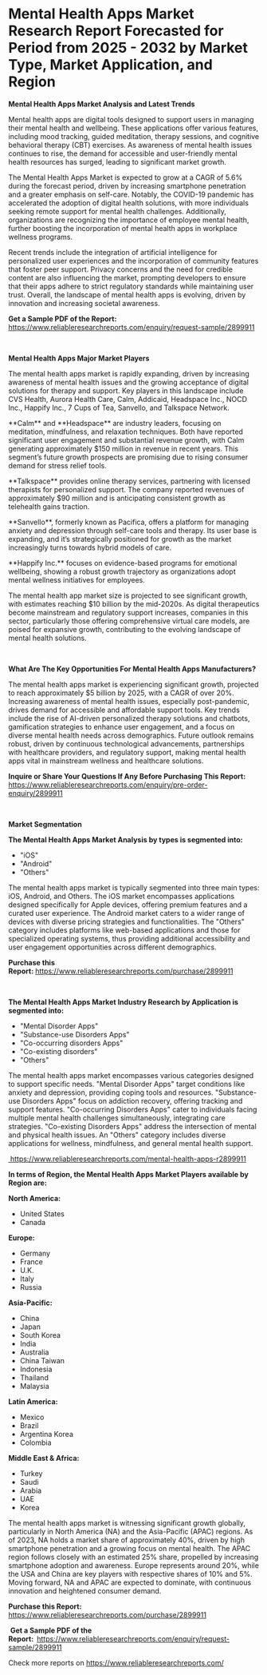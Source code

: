 <p><h1>Mental Health Apps Market Research Report Forecasted for Period from 2025 -  2032 by Market Type, Market Application, and Region</h1></p><p><strong>Mental Health Apps Market Analysis and Latest Trends</strong></p>
<p><p>Mental health apps are digital tools designed to support users in managing their mental health and wellbeing. These applications offer various features, including mood tracking, guided meditation, therapy sessions, and cognitive behavioral therapy (CBT) exercises. As awareness of mental health issues continues to rise, the demand for accessible and user-friendly mental health resources has surged, leading to significant market growth.</p><p>The Mental Health Apps Market is expected to grow at a CAGR of 5.6% during the forecast period, driven by increasing smartphone penetration and a greater emphasis on self-care. Notably, the COVID-19 pandemic has accelerated the adoption of digital health solutions, with more individuals seeking remote support for mental health challenges. Additionally, organizations are recognizing the importance of employee mental health, further boosting the incorporation of mental health apps in workplace wellness programs.</p><p>Recent trends include the integration of artificial intelligence for personalized user experiences and the incorporation of community features that foster peer support. Privacy concerns and the need for credible content are also influencing the market, prompting developers to ensure that their apps adhere to strict regulatory standards while maintaining user trust. Overall, the landscape of mental health apps is evolving, driven by innovation and increasing societal awareness.</p></p>
<p><strong>Get a Sample PDF of the Report:&nbsp;</strong> <a href="https://www.reliableresearchreports.com/enquiry/request-sample/2899911?utm_campaign=3061&utm_medium=2&utm_source=Github&utm_content=ia&utm_term=16032025&utm_id=mental-health-apps">https://www.reliableresearchreports.com/enquiry/request-sample/2899911</a></p>
<p>&nbsp;</p>
<p><strong>Mental Health Apps Major Market Players</strong></p>
<p><p>The mental health apps market is rapidly expanding, driven by increasing awareness of mental health issues and the growing acceptance of digital solutions for therapy and support. Key players in this landscape include CVS Health, Aurora Health Care, Calm, Addicaid, Headspace Inc., NOCD Inc., Happify Inc., 7 Cups of Tea, Sanvello, and Talkspace Network.</p><p>**Calm** and **Headspace** are industry leaders, focusing on meditation, mindfulness, and relaxation techniques. Both have reported significant user engagement and substantial revenue growth, with Calm generating approximately $150 million in revenue in recent years. This segment’s future growth prospects are promising due to rising consumer demand for stress relief tools.</p><p>**Talkspace** provides online therapy services, partnering with licensed therapists for personalized support. The company reported revenues of approximately $90 million and is anticipating consistent growth as telehealth gains traction.</p><p>**Sanvello**, formerly known as Pacifica, offers a platform for managing anxiety and depression through self-care tools and therapy. Its user base is expanding, and it’s strategically positioned for growth as the market increasingly turns towards hybrid models of care.</p><p>**Happify Inc.** focuses on evidence-based programs for emotional wellbeing, showing a robust growth trajectory as organizations adopt mental wellness initiatives for employees.</p><p>The mental health app market size is projected to see significant growth, with estimates reaching $10 billion by the mid-2020s. As digital therapeutics become mainstream and regulatory support increases, companies in this sector, particularly those offering comprehensive virtual care models, are poised for expansive growth, contributing to the evolving landscape of mental health solutions.</p></p>
<p>&nbsp;</p>
<p><strong>What Are The Key Opportunities For Mental Health Apps Manufacturers?</strong></p>
<p><p>The mental health apps market is experiencing significant growth, projected to reach approximately $5 billion by 2025, with a CAGR of over 20%. Increasing awareness of mental health issues, especially post-pandemic, drives demand for accessible and affordable support tools. Key trends include the rise of AI-driven personalized therapy solutions and chatbots, gamification strategies to enhance user engagement, and a focus on diverse mental health needs across demographics. Future outlook remains robust, driven by continuous technological advancements, partnerships with healthcare providers, and regulatory support, making mental health apps vital in mainstream wellness and healthcare solutions.</p></p>
<p><strong>Inquire or Share Your Questions If Any Before Purchasing This Report:</strong> <a href="https://www.reliableresearchreports.com/enquiry/pre-order-enquiry/2899911?utm_campaign=3061&utm_medium=2&utm_source=Github&utm_content=ia&utm_term=16032025&utm_id=mental-health-apps">https://www.reliableresearchreports.com/enquiry/pre-order-enquiry/2899911</a></p>
<p>&nbsp;</p>
<p><strong>Market Segmentation</strong></p>
<p><strong>The Mental Health Apps Market Analysis by types is segmented into:</strong></p>
<p><ul><li>"iOS"</li><li>"Android"</li><li>"Others"</li></ul></p>
<p><p>The mental health apps market is typically segmented into three main types: iOS, Android, and Others. The iOS market encompasses applications designed specifically for Apple devices, offering premium features and a curated user experience. The Android market caters to a wider range of devices with diverse pricing strategies and functionalities. The "Others" category includes platforms like web-based applications and those for specialized operating systems, thus providing additional accessibility and user engagement opportunities across different demographics.</p></p>
<p><strong>Purchase this Report:&nbsp;</strong><a href="https://www.reliableresearchreports.com/purchase/2899911?utm_campaign=3061&utm_medium=2&utm_source=Github&utm_content=ia&utm_term=16032025&utm_id=mental-health-apps">https://www.reliableresearchreports.com/purchase/2899911</a></p>
<p>&nbsp;</p>
<p><strong>The Mental Health Apps Market Industry Research by Application is segmented into:</strong></p>
<p><ul><li>"Mental Disorder Apps"</li><li>"Substance-use Disorders Apps"</li><li>"Co-occurring disorders Apps"</li><li>"Co-existing disorders"</li><li>"Others"</li></ul></p>
<p><p>The mental health apps market encompasses various categories designed to support specific needs. "Mental Disorder Apps" target conditions like anxiety and depression, providing coping tools and resources. "Substance-use Disorders Apps" focus on addiction recovery, offering tracking and support features. "Co-occurring Disorders Apps" cater to individuals facing multiple mental health challenges simultaneously, integrating care strategies. "Co-existing Disorders Apps" address the intersection of mental and physical health issues. An "Others" category includes diverse applications for wellness, mindfulness, and general mental health support.</p></p>
<p><a href="https://www.reliableresearchreports.com/mental-health-apps-r2899911?utm_campaign=3061&utm_medium=2&utm_source=Github&utm_content=ia&utm_term=16032025&utm_id=mental-health-apps">&nbsp;https://www.reliableresearchreports.com/mental-health-apps-r2899911</a></p>
<p><strong>In terms of Region, the Mental Health Apps Market Players available by Region are:</strong></p>
<p>
    <p> <strong> North America: </strong>
        <ul>
            <li>United States</li>
            <li>Canada</li>
        </ul>
        </p> 
    <p> <strong> Europe: </strong>
        <ul>
            <li>Germany</li>
            <li>France</li>
            <li>U.K.</li>
            <li>Italy</li>
            <li>Russia</li>
        </ul>
        </p> 
    <p> <strong> Asia-Pacific: </strong>
        <ul>
            <li>China</li>
            <li>Japan</li>
            <li>South Korea</li>
            <li>India</li>
            <li>Australia</li>
            <li>China Taiwan</li>
            <li>Indonesia</li>
            <li>Thailand</li>
            <li>Malaysia</li>
        </ul>
        </p> 
    <p> <strong> Latin America: </strong>
        <ul>
            <li>Mexico</li>
            <li>Brazil</li>
            <li>Argentina Korea</li>
            <li>Colombia</li>
        </ul>
        </p> 
    <p> <strong> Middle East & Africa: </strong>
        <ul>
            <li>Turkey</li>
            <li>Saudi</li>
            <li>Arabia</li>
            <li>UAE</li>
            <li>Korea</li>
        </ul>
    </p>
    </p>
<p><p>The mental health apps market is witnessing significant growth globally, particularly in North America (NA) and the Asia-Pacific (APAC) regions. As of 2023, NA holds a market share of approximately 40%, driven by high smartphone penetration and a growing focus on mental health. The APAC region follows closely with an estimated 25% share, propelled by increasing smartphone adoption and awareness. Europe represents around 20%, while the USA and China are key players with respective shares of 10% and 5%. Moving forward, NA and APAC are expected to dominate, with continuous innovation and heightened consumer demand.</p></p>
<p><strong>Purchase this Report: </strong><a href="https://www.reliableresearchreports.com/purchase/2899911?utm_campaign=3061&utm_medium=2&utm_source=Github&utm_content=ia&utm_term=16032025&utm_id=mental-health-apps">https://www.reliableresearchreports.com/purchase/2899911</a></p>
<p>&nbsp;<strong>Get a Sample PDF of the Report:&nbsp;&nbsp;</strong><a href="https://www.reliableresearchreports.com/enquiry/request-sample/2899911?utm_campaign=3061&utm_medium=2&utm_source=Github&utm_content=ia&utm_term=16032025&utm_id=mental-health-apps">https://www.reliableresearchreports.com/enquiry/request-sample/2899911</a></p>
<p><strong></strong></p>
<p>Check more reports on <a href="https://www.reliableresearchreports.com/?utm_campaign=3061&utm_medium=2&utm_source=Github&utm_content=ia&utm_term=16032025&utm_id=mental-health-apps">https://www.reliableresearchreports.com/</a></p>